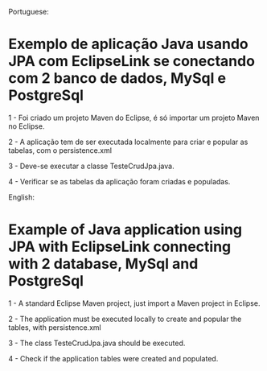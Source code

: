 ﻿Portuguese: 
# Exemplo de aplicação Java usando JPA com EclipseLink se conectando com 2 banco de dados, MySql e PostgreSql

1 - Foi criado um projeto Maven do Eclipse, é só importar um projeto Maven no Eclipse.  

2 - A aplicação tem de ser executada localmente para criar e popular as tabelas, com o persistence.xml 

3 - Deve-se executar a classe TesteCrudJpa.java.

4 - Verificar se as tabelas da aplicação foram criadas e populadas. 



English: 
# Example of Java application using JPA with EclipseLink connecting with 2 database, MySql and PostgreSql

1 - A standard Eclipse Maven project, just import a Maven project in Eclipse.

2 - The application must be executed locally to create and popular the tables, with persistence.xml

3 - The class TesteCrudJpa.java should be executed.

4 - Check if the application tables were created and populated.
